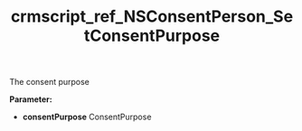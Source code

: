 ﻿---
title: crmscript_ref_NSConsentPerson_SetConsentPurpose
description: NSConsentPerson.SetConsentPurpose(ConsentPurpose consentPurpose)
intellisense: NSConsentPerson.SetConsentPurpose
keywords: NSConsentPerson, GetConsentPurpose
so.topic: reference
---

The consent purpose

**Parameter:** 
 - **consentPurpose** ConsentPurpose

